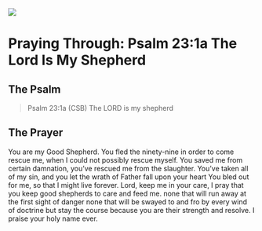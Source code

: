 <img class="intro-right" src="/images/art-paris-psalter.jpg">

# Praying Through: Psalm 23:1a The Lord Is My Shepherd

## The Psalm

>Psalm 23:1a (CSB)   The LORD is my shepherd

## The Prayer



You are my Good Shepherd.
You fled the ninety-nine
    in order to come rescue me,
  when I could not possibly rescue myself.
You saved me
    from certain damnation,
  you’ve rescued me from the slaughter.
You’ve taken all of my sin,
  and you let the wrath of Father
  fall upon your heart
You bled out for me,
  so that I might live forever.
Lord, keep me in your care,
  I pray that you keep good shepherds
  to care and feed me.
  none that will run away
  at the first sight of danger
  none that will be swayed
  to and fro by every wind of doctrine
  but stay the course because
  you are their strength and resolve.
I praise your holy name ever.

